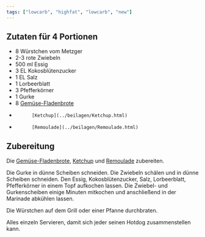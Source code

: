 ```yaml
---
tags: ["lowcarb", "highfat", "lowcarb", "new"]
---
```


## Zutaten für 4 Portionen
- 8         Würstchen vom Metzger
- 2-3       rote Zwiebeln
- 500 ml    Essig
- 3 EL      Kokosblütenzucker
- 1 EL      Salz
- 1         Lorbeerblatt
- 3         Pfefferkörner
- 1         Gurke
- 8         [Gemüse-Fladenbrote](../beilagen/Gemuese-Fladenbrote.html)
-           [Ketchup](../beilagen/Ketchup.html)
-           [Remoulade](../beilagen/Remoulade.html)

## Zubereitung
Die [Gemüse-Fladenbrote](../beilagen/Gemuese-Fladenbrote.html), [Ketchup](../beilagen/Ketchup.html) und [Remoulade](../beilagen/Remoulade.html) zubereiten.

Die Gurke in dünne Scheiben schneiden. Die Zwiebeln schälen und in dünne Scheiben schneiden. Den Essig, Kokosblütenzucker, Salz, Lorbeerblatt, Pfefferkörner in einem Topf aufkochen lassen. Die Zwiebel- und Gurkenscheiben einige Minuten mitkochen und anschließend in der Marinade abkühlen lassen.

Die Würstchen auf dem Grill oder einer Pfanne durchbraten.

Alles einzeln Servieren, damit sich jeder seinen Hotdog zusammenstellen kann.

